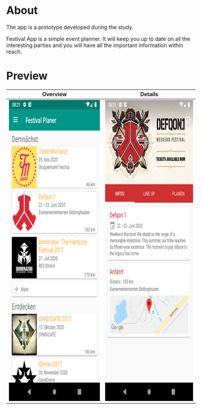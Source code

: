# About

The app is a prototype developed during the study.

Festival App is a simple event planner. It will keep you up to date on all the interesting parties and you will have all the important information within reach. 

# Preview

Overview | Details
--- | ---
<img src="readme-res/screenshot-home.png" width="400" height="800"> | <img src="readme-res/screenshot-festival.png" width="400" height="800">
